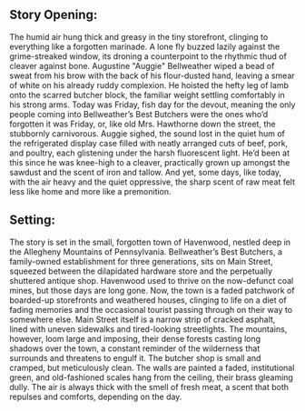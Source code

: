 ## Story Opening:

The humid air hung thick and greasy in the tiny storefront, clinging to everything like a forgotten marinade. A lone fly buzzed lazily against the grime-streaked window, its droning a counterpoint to the rhythmic thud of cleaver against bone. Augustine "Auggie" Bellweather wiped a bead of sweat from his brow with the back of his flour-dusted hand, leaving a smear of white on his already ruddy complexion. He hoisted the hefty leg of lamb onto the scarred butcher block, the familiar weight settling comfortably in his strong arms. Today was Friday, fish day for the devout, meaning the only people coming into Bellweather’s Best Butchers were the ones who’d forgotten it was Friday, or, like old Mrs. Hawthorne down the street, the stubbornly carnivorous. Auggie sighed, the sound lost in the quiet hum of the refrigerated display case filled with neatly arranged cuts of beef, pork, and poultry, each glistening under the harsh fluorescent light. He’d been at this since he was knee-high to a cleaver, practically grown up amongst the sawdust and the scent of iron and tallow. And yet, some days, like today, with the air heavy and the quiet oppressive, the sharp scent of raw meat felt less like home and more like a premonition.

## Setting:

The story is set in the small, forgotten town of Havenwood, nestled deep in the Allegheny Mountains of Pennsylvania. Bellweather’s Best Butchers, a family-owned establishment for three generations, sits on Main Street, squeezed between the dilapidated hardware store and the perpetually shuttered antique shop. Havenwood used to thrive on the now-defunct coal mines, but those days are long gone. Now, the town is a faded patchwork of boarded-up storefronts and weathered houses, clinging to life on a diet of fading memories and the occasional tourist passing through on their way to somewhere else. Main Street itself is a narrow strip of cracked asphalt, lined with uneven sidewalks and tired-looking streetlights. The mountains, however, loom large and imposing, their dense forests casting long shadows over the town, a constant reminder of the wilderness that surrounds and threatens to engulf it. The butcher shop is small and cramped, but meticulously clean. The walls are painted a faded, institutional green, and old-fashioned scales hang from the ceiling, their brass gleaming dully. The air is always thick with the smell of fresh meat, a scent that both repulses and comforts, depending on the day.

